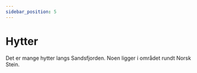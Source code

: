 ```yaml
---
sidebar_position: 5
---
```


# Hytter

Det er mange hytter langs Sandsfjorden.
Noen ligger i området rundt Norsk Stein.
